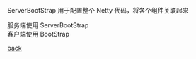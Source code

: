 ServerBootStrap 用于配置整个 Netty 代码，将各个组件关联起来  

服务端使用 ServerBootStrap  
客户端使用 BootStrap  

[back](../1.md)  